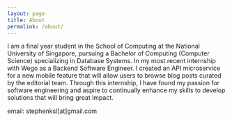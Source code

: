 ```yaml
---
layout: page
title: About
permalink: /about/
---
```


I am a final year student in the School of Computing at the National University of Singapore, pursuing a Bachelor of Computing (Computer Science) specializing in Database Systems. In my most recent internship with Wego as a Backend Software Engineer. I created an API microservice for a new mobile feature that will allow users to browse blog posts curated by the editorial team. Through this internship, I have found my passion for software engineering and aspire to continually enhance my skills to develop solutions that will bring great impact.

email: stephenksl[at]gmail.com
